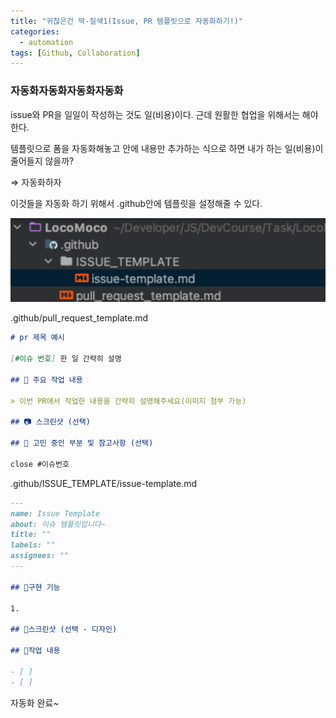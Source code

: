```yaml
---
title: "귀찮은건 딱-질색1(Issue, PR 템플릿으로 자동화하기!)"
categories:
  - automation
tags: [Github, Collaboration]
---
```


### 자동화자동화자동화자동화

issue와 PR을 일일이 작성하는 것도 일(비용)이다. 근데 원활한 협업을 위해서는 해야한다.

템플릿으로 폼을 자동화해놓고 안에 내용만 추가하는 식으로 하면 내가 하는 일(비용)이 줄어들지 않을까?

⇒ 자동화하자

이것들을 자동화 하기 위해서 .github안에 템플릿을 설정해줄 수 있다.

![alt text](/images/2024-02-17/image.png)

.github/pull_request_template.md

```markdown
# pr 제목 예시

[#이슈 번호] 한 일 간략히 설명

## 📝 주요 작업 내용

> 이번 PR에서 작업한 내용을 간략히 설명해주세요(이미지 첨부 가능)

## 📷 스크린샷 (선택)

## 💬 고민 중인 부분 및 참고사항 (선택)

close #이슈번호
```

.github/ISSUE_TEMPLATE/issue-template.md

```markdown
---
name: Issue Template
about: 이슈 템플릿입니다~
title: ""
labels: ""
assignees: ""
---

## 🚀구현 기능

1.

## 📌스크린샷 (선택 - 디자인)

## 📄작업 내용

- [ ]
- [ ]
```

자동화 완료~

